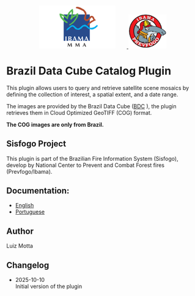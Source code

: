<p align="center">
  <a href="https://www.gov.br/ibama/pt-br">
    <img src="https://raw.githubusercontent.com/lmotta/bdc_catalog/refs/heads/main/doc/ibama_logo.png" alt="IBAMA logo" width="200" style="margin-right: 30px;"/>
  </a>
  <a href="https://www.gov.br/ibama/pt-br/assuntos/fiscalizacao-e-protecao-ambiental/manejo-integrado-do-fogo/prevfogo">
    <img src="https://raw.githubusercontent.com/lmotta/bdc_catalog/refs/heads/main/doc/prevfogo_logo.png" alt="PREVFOGO logo" width="100"/>
  </a>
</p>

# Brazil Data Cube Catalog Plugin

This plugin allows users to query and retrieve satellite scene mosaics
by defining the collection of interest, a spatial extent, and a date range.  

The images are provided by the Brazil Data Cube ([BDC](https://data.inpe.br/bdc) ), the plugin retrieves them in Cloud Optimized GeoTIFF (COG) format.  

**The COG images are only from Brazil.**

## Sisfogo Project
This plugin is part of the Brazilian Fire Information System (Sisfogo), develop by National Center to Prevent and Combat Forest fires (Prevfogo/Ibama).

## Documentation:
<ul>
  <li><a href="https://raw.githubusercontent.com/lmotta/bdc_catalog/refs/heads/main/doc/bdc_catalog_en.pdf">English</a></li>
  <li><a href="https://raw.githubusercontent.com/lmotta/bdc_catalog/refs/heads/main/doc/bdc_catalog_pt.pdf">Portuguese</a></li>
</ul>


## Author
Luiz Motta

## Changelog
- 2025-10-10  
 Initial version of the plugin

